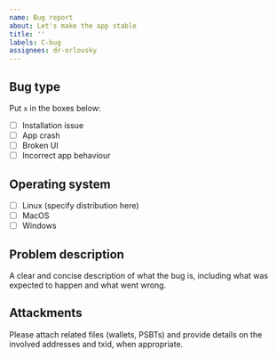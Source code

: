 ```yaml
---
name: Bug report
about: Let's make the app stable
title: ''
labels: C-bug
assignees: dr-orlovsky
---
```


## Bug type
Put `x` in the boxes below:
- [ ] Installation issue
- [ ] App crash
- [ ] Broken UI
- [ ] Incorrect app behaviour

## Operating system
- [ ] Linux (specify distribution here)
- [ ] MacOS
- [ ] Windows

## Problem description
A clear and concise description of what the bug is, including what was expected
to happen and what went wrong.

## Attackments

Please attach related files (wallets, PSBTs) and provide details on the involved
addresses and txid, when appropriate.
